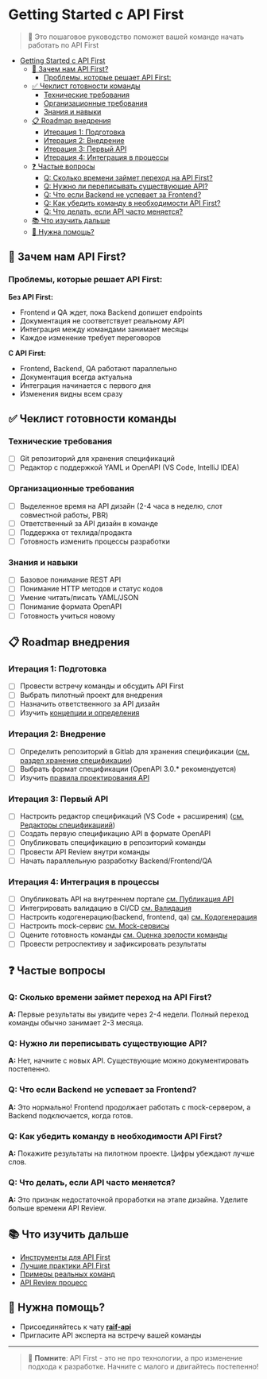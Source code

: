 # Getting Started с API First

> 🎯 Это пошаговое руководство поможет вашей команде начать работать по API First

- [Getting Started с API First](#getting-started-с-api-first)
  - [🤔 Зачем нам API First?](#-зачем-нам-api-first)
    - [Проблемы, которые решает API First:](#проблемы-которые-решает-api-first)
  - [✅ Чеклист готовности команды](#-чеклист-готовности-команды)
    - [Технические требования](#технические-требования)
    - [Организационные требования](#организационные-требования)
    - [Знания и навыки](#знания-и-навыки)
  - [📋 Roadmap внедрения](#-roadmap-внедрения)
    - [Итерация 1: Подготовка](#итерация-1-подготовка)
    - [Итерация 2: Внедрение](#итерация-2-внедрение)
    - [Итерация 3: Первый API](#итерация-3-первый-api)
    - [Итерация 4: Интеграция в процессы](#итерация-4-интеграция-в-процессы)
  - [❓ Частые вопросы](#-частые-вопросы)
    - [Q: Сколько времени займет переход на API First?](#q-сколько-времени-займет-переход-на-api-first)
    - [Q: Нужно ли переписывать существующие API?](#q-нужно-ли-переписывать-существующие-api)
    - [Q: Что если Backend не успевает за Frontend?](#q-что-если-backend-не-успевает-за-frontend)
    - [Q: Как убедить команду в необходимости API First?](#q-как-убедить-команду-в-необходимости-api-first)
    - [Q: Что делать, если API часто меняется?](#q-что-делать-если-api-часто-меняется)
  - [📚 Что изучить дальше](#-что-изучить-дальше)
  - [💬 Нужна помощь?](#-нужна-помощь)


## 🤔 Зачем нам API First?

### Проблемы, которые решает API First:

**Без API First:**
- Frontend и QA ждет, пока Backend допишет endpoints
- Документация не соответствует реальному API
- Интеграция между командами занимает месяцы
- Каждое изменение требует переговоров

**С API First:**
- Frontend, Backend, QA работают параллельно
- Документация всегда актуальна
- Интеграция начинается с первого дня
- Изменения видны всем сразу

## ✅ Чеклист готовности команды

### Технические требования
- [ ] Git репозиторий для хранения спецификаций
- [ ] Редактор с поддержкой YAML и OpenAPI (VS Code, IntelliJ IDEA)

### Организационные требования
- [ ] Выделенное время на API дизайн (2-4 часа в неделю,  слот совместной работы, PBR)
- [ ] Ответственный за API дизайн в команде
- [ ] Поддержка от техлида/продакта
- [ ] Готовность изменить процессы разработки

### Знания и навыки
- [ ] Базовое понимание REST API
- [ ] Понимание HTTP методов и статус кодов
- [ ] Умение читать/писать YAML/JSON
- [ ] Понимание формата OpenAPI
- [ ] Готовность учиться новому

## 📋 Roadmap внедрения

### Итерация 1: Подготовка
- [ ] Провести встречу команды и обсудить API First
- [ ] Выбрать пилотный проект для внедрения
- [ ] Назначить ответственного за API дизайн
- [ ] Изучить [концепции и определения](../concepts/definitions.md)

### Итерация 2: Внедрение
- [ ] Определить репозиторий в Gitlab для хранения спецификации ([см. раздел хранение спецификации](../practices/README.md))
- [ ] Выбрать формат спецификации (OpenAPI 3.0.* рекомендуется)
- [ ] Изучить [правила проектирования API](../rules/rules.md)

### Итерация 3: Первый API
- [ ] Настроить редактор спецификаций (VS Code + расширения) ([см. Редакторы спецификациий](../tools/README.md))
- [ ] Создать первую спецификацию API в формате OpenAPI
- [ ] Опубликовать спецификацию в репозиторий команды
- [ ] Провести API Review внутри команды
- [ ] Начать параллельную разработку Backend/Frontend/QA

### Итерация 4: Интеграция в процессы
- [ ] Опубликовать API на внутреннем портале [см. Публикация API](../publishing/README.md)
- [ ] Интегрировать валидацию в CI/CD [см. Валидация](../tools/README.md)
- [ ] Настроить кодогенерацию(backend, frontend, qa) [см. Кодогенерация](../tools/README.md)
- [ ] Настроить mock-сервис [см. Mock-сервисы](../tools/README.md)
- [ ] Оцените готовность команды [см. Оценка зрелости команды](../concepts/team-maturity.md)
- [ ] Провести ретроспективу и зафиксировать результаты

## ❓ Частые вопросы

### Q: Сколько времени займет переход на API First?
**A:** Первые результаты вы увидите через 2-4 недели. Полный переход команды обычно занимает 2-3 месяца.

### Q: Нужно ли переписывать существующие API?
**A:** Нет, начните с новых API. Существующие можно документировать постепенно.

### Q: Что если Backend не успевает за Frontend?
**A:** Это нормально! Frontend продолжает работать с mock-сервером, а Backend подключается, когда готов.

### Q: Как убедить команду в необходимости API First?
**A:** Покажите результаты на пилотном проекте. Цифры убеждают лучше слов.

### Q: Что делать, если API часто меняется?
**A:** Это признак недостаточной проработки на этапе дизайна. Уделите больше времени API Review.

## 📚 Что изучить дальше

- [Инструменты для API First](../tools/README.md)
- [Лучшие практики API First](../practices/README.md)
- [Примеры реальных команд](../examples/README.md)
- [API Review процесс](../practices/README.md)

## 💬 Нужна помощь?

- Присоединяйтесь к чату **[raif-api](https://mattermost.raiffeisen.ru/raiffeisenbank/channels/raif-api)**
- Пригласите API эксперта на встречу вашей команды

---

> 🚀 **Помните**: API First - это не про технологии, а про изменение подхода к разработке. Начните с малого и двигайтесь постепенно!